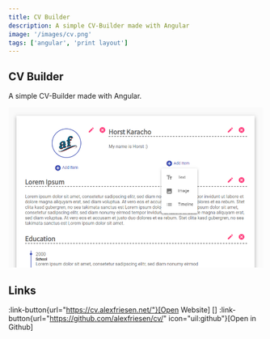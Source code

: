 ```yaml
---
title: CV Builder
description: A simple CV-Builder made with Angular
image: '/images/cv.png'
tags: ['angular', 'print layout']
---
```


## CV Builder

A simple CV-Builder made with Angular.

![Preview](/images/cv.png)

## Links

:link-button{url="https://cv.alexfriesen.net/"}[Open Website]
[]
:link-button{url="https://github.com/alexfriesen/cv/" icon="uil:github"}[Open in Github]
